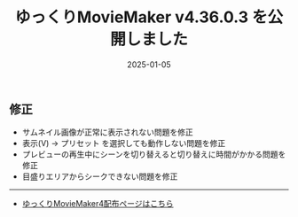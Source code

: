 ﻿---
title: ゆっくりMovieMaker v4.36.0.3 を公開しました
date: 2025-01-05
tags: [YMM4,お知らせ]
---
## 修正
- サムネイル画像が正常に表示されない問題を修正
- 表示(V) → プリセット を選択しても動作しない問題を修正
- プレビューの再生中にシーンを切り替えると切り替えに時間がかかる問題を修正
- 目盛りエリアからシークできない問題を修正

---

- [ゆっくりMovieMaker4配布ページはこちら](../index.md)